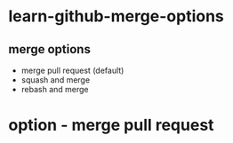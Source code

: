 # learn-github-merge-options

## merge options
- merge pull request (default)
- squash and merge
- rebash and merge

# option - merge pull request
